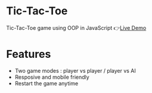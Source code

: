 # Tic-Tac-Toe
Tic-Tac-Toe game using OOP in JavaScript
👉<a href="https://husseinn-essam.github.io/Tic-Tac-Toe/">Live Demo</a>
# Features 
- Two game modes : player vs player / player vs AI
- Resposive and mobile friendly
- Restart the game anytime

